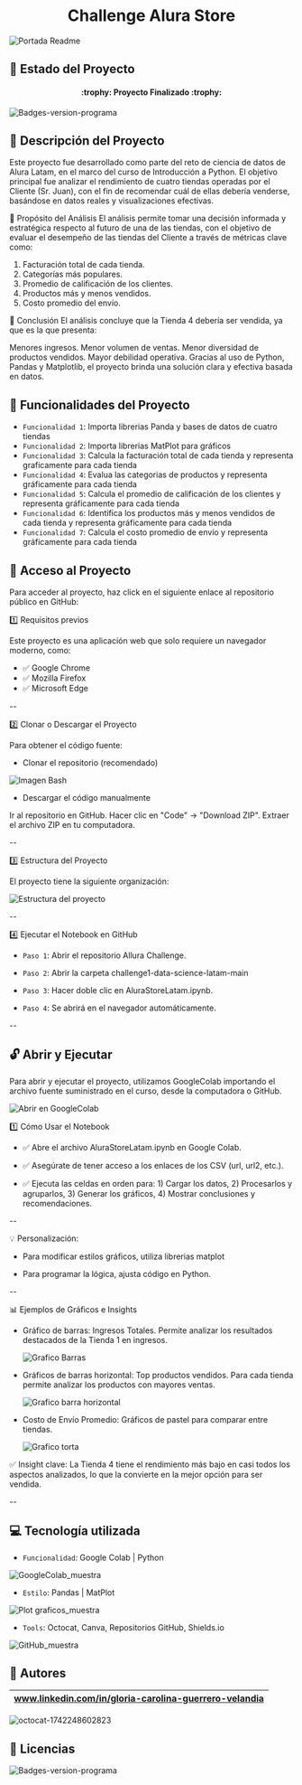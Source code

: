 <h1 align="center">Challenge Alura Store</h1>

![Portada Readme](https://github.com/user-attachments/assets/b5acbb8a-1ed3-405a-aa65-fc39d6f41a34)

## :loudspeaker: Estado del Proyecto
<h4 align="center">
:trophy: Proyecto Finalizado :trophy:
</h4>

![Badges-version-programa](https://img.shields.io/badge/versión_1-G8_ONE-blue)

## :blue_book: Descripción del Proyecto

Este proyecto fue desarrollado como parte del reto de ciencia de datos de Alura Latam, en el marco del curso de Introducción a Python. El objetivo principal fue analizar el rendimiento de cuatro tiendas operadas por el Cliente (Sr. Juan), con el fin de recomendar cuál de ellas debería venderse, basándose en datos reales y visualizaciones efectivas.

🎯 Propósito del Análisis
El análisis permite tomar una decisión informada y estratégica respecto al futuro de una de las tiendas, con el objetivo de evaluar el desempeño de las tiendas del Cliente a través de métricas clave como:

1. Facturación total de cada tienda.
2. Categorías más populares.
3. Promedio de calificación de los clientes.
4. Productos más y menos vendidos.
5. Costo promedio del envío.

📌 Conclusión
El análisis concluye que la Tienda 4 debería ser vendida, ya que es la que presenta:

Menores ingresos.
Menor volumen de ventas.
Menor diversidad de productos vendidos.
Mayor debilidad operativa.
Gracias al uso de Python, Pandas y Matplotlib, el proyecto brinda una solución clara y efectiva basada en datos.

## :rotating_light: Funcionalidades del Proyecto
- `Funcionalidad 1`: Importa librerias Panda y bases de datos de cuatro tiendas
- `Funcionalidad 2`: Importa librerias MatPlot para gráficos
- `Funcionalidad 3`: Calcula la facturación total de cada tienda y representa graficamente para cada tienda
- `Funcionalidad 4`: Evalua las categorias de productos y representa gráficamente para cada tienda
- `Funcionalidad 5`: Calcula el promedio de calificación de los clientes y representa gráficamente para cada tienda
- `Funcionalidad 6`: Identifica los productos más y menos vendidos de cada tienda y representa gráficamente para cada tienda
- `Funcionalidad 7`: Calcula el costo promedio de envío y representa gráficamente para cada tienda


## :key: Acceso al Proyecto
Para acceder al proyecto, haz click en el siguiente enlace al repositorio público en GitHub: 

:one: Requisitos previos

Este proyecto es una aplicación web que solo requiere un navegador moderno, como:

- ✅ Google Chrome
- ✅ Mozilla Firefox
- ✅ Microsoft Edge

--

:two: Clonar o Descargar el Proyecto

Para obtener el código fuente:

* Clonar el repositorio (recomendado)

![Imagen Bash](https://github.com/user-attachments/assets/da6f7f8c-ccdb-4cac-97b1-bb450af65b38)

* Descargar el código manualmente

Ir al repositorio en GitHub.
Hacer clic en "Code" → "Download ZIP".
Extraer el archivo ZIP en tu computadora.

--

:three: Estructura del Proyecto

El proyecto tiene la siguiente organización:

![Estructura del proyecto](https://github.com/user-attachments/assets/db217d09-4973-4f55-b937-7ba310f58c04)

--

:four: Ejecutar el Notebook en GitHub

- `Paso 1`: Abrir el repositorio Allura Challenge.

- `Paso 2`: Abrir la carpeta challenge1-data-science-latam-main

- `Paso 3`: Hacer doble clic en AluraStoreLatam.ipynb.

- `Paso 4`: Se abrirá en el navegador automáticamente.

--

## :unlock: Abrir y Ejecutar
Para abrir y ejecutar el proyecto, utilizamos GoogleColab importando el archivo fuente suministrado en el curso, desde la computadora o GitHub.

![Abrir en GoogleColab](https://github.com/user-attachments/assets/a1c623bc-9f07-438a-bf82-cf22fc7984b1)

:one: Cómo Usar el Notebook

- ✅ Abre el archivo AluraStoreLatam.ipynb en Google Colab.
  
- ✅ Asegúrate de tener acceso a los enlaces de los CSV (url, url2, etc.).

- ✅ Ejecuta las celdas en orden para: 1) Cargar los datos, 2) Procesarlos y agruparlos, 3) Generar los gráficos, 4) Mostrar conclusiones y recomendaciones.

--

💡 Personalización:

- Para modificar estilos gráficos, utiliza librerias matplot
  
- Para programar la lógica, ajusta código en Python.

--

📊 Ejemplos de Gráficos e Insights
- Gráfico de barras: Ingresos Totales. Permite analizar los resultados destacados de la Tienda 1 en ingresos.

  ![Grafico Barras](https://github.com/user-attachments/assets/57799870-7726-4ceb-a6fa-5bb8f5e40239)

 
- Gráficos de barras horizontal: Top productos vendidos. Para cada tienda permite analizar los productos con mayores ventas.

  ![Grafico barra horizontal](https://github.com/user-attachments/assets/bd873566-9f7a-4f75-a1b2-8214a1e2c790)


- Costo de Envío Promedio: Gráficos de pastel para comparar entre tiendas.

    ![Grafico torta](https://github.com/user-attachments/assets/4923be3e-7c78-4e20-aa48-928ac100e103)

✅ Insight clave: La Tienda 4 tiene el rendimiento más bajo en casi todos los aspectos analizados, lo que la convierte en la mejor opción para ser vendida.

--

## :computer: Tecnología utilizada
- `Funcionalidad`: Google Colab | Python

![GoogleColab_muestra](https://github.com/user-attachments/assets/416482d6-6726-4c63-b0bd-1244c178fc3b)

 - `Estilo`: Pandas | MatPlot

![Plot graficos_muestra](https://github.com/user-attachments/assets/ed445dfc-9a43-4398-ac7a-ddc98249d66a)

 - `Tools`: Octocat, Canva, Repositorios GitHub, Shields.io

![GitHub_muestra](https://github.com/user-attachments/assets/f52f05a1-0587-4c59-8b10-03350305fc8f)


## :information_desk_person: Autores
|www.linkedin.com/in/gloria-carolina-guerrero-velandia|
|:---:|
![octocat-1742248602823](https://github.com/user-attachments/assets/660be175-d307-4dfa-9bbd-03f8e75dc66b)

## :information_desk_person: Licencias
![Badges-version-programa](https://img.shields.io/badge/Licencia_MIT-2025-violet)
